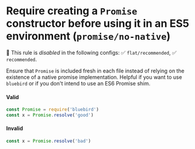 # Require creating a `Promise` constructor before using it in an ES5 environment (`promise/no-native`)

🚫 This rule is _disabled_ in the following configs: ✅ `flat/recommended`, ✅
`recommended`.

<!-- end auto-generated rule header -->

Ensure that `Promise` is included fresh in each file instead of relying on the
existence of a native promise implementation. Helpful if you want to use
`bluebird` or if you don't intend to use an ES6 Promise shim.

#### Valid

```js
const Promise = require('bluebird')
const x = Promise.resolve('good')
```

#### Invalid

```js
const x = Promise.resolve('bad')
```
